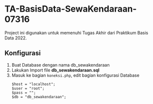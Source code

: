 # TA-BasisData-SewaKendaraan-07316
Project ini digunakan untuk memenuhi Tugas Akhir dari Praktikum Basis Data 2022.

## Konfigurasi
1. Buat Database dengan nama db_sewakendaraan
2. Lakukan Import file **db_sewakendaraan.sql**
3. Masuk ke bagian `koneksi.php`, edit bagian konfigurasi Database
    ```
    $host = "localhost";
    $user = "root";
    $pass = "";
    $db = "db_sewakendaraan";
    ```
